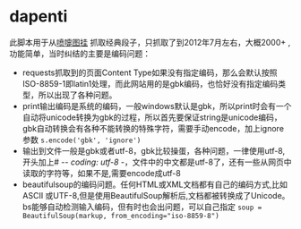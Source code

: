 # dapenti
此脚本用于从[喷嚏图挂](http://www.dapenti.com/blog/index.asp) 抓取经典段子，只抓取了到2012年7月左右，大概2000+
,功能简单，当时纠结的主要是编码问题：

* requests抓取到的页面Content Type如果没有指定编码，那么会默认按照ISO-8859-1即latin1处理，而此网站用的是gbk编码，也恰好没有指定编码类型，所以出现了各种问题。
* print输出编码是系统的编码，一般windows默认是gbk，所以print时会有一个自动将unicode转换为gbk的过程，所以首先要保证string是unicode编码，gbk自动转换会有各种不能转换的特殊字符，需要手动encode，加上ignore参数 `s.encode('gbk', 'ignore')`
* 输出到文件一般是gbk或者utf-8，gbk比较操蛋，各种问题，一律使用utf-8,开头加上# -*- coding: utf-8 -*，文件中的中文都是utf-8了，还有一些从网页中读取的字符等，如果不是,需要encode成utf-8
* beautifulsoup的编码问题。任何HTML或XML文档都有自己的编码方式,比如ASCII 或UTF-8,但是使用BeautifulSoup解析后,文档都被转换成了Unicode。bs能够自动检测输入编码，但有时也会出问题，可以自己指定 `soup = BeautifulSoup(markup, from_encoding="iso-8859-8")`

